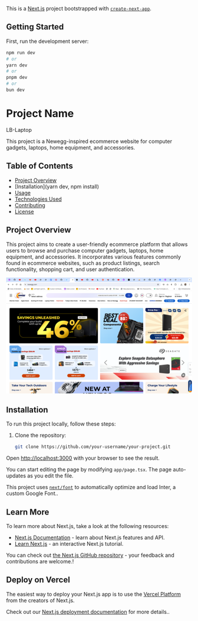 This is a [Next.js](https://nextjs.org/) project bootstrapped with [`create-next-app`](https://github.com/vercel/next.js/tree/canary/packages/create-next-app).

## Getting Started

First, run the development server:

```bash
npm run dev
# or
yarn dev
# or
pnpm dev
# or
bun dev
```

# Project Name
LB-Laptop

This project is a Newegg-inspired ecommerce website for computer gadgets, laptops, home equipment, and accessories.

## Table of Contents

- [Project Overview](#project-overview)
- [Installation](yarn dev, npm install)
- [Usage](#usage)
- [Technologies Used](#Nextjs,Typescript,tailwindcss)
- [Contributing](#contributing)
- [License](#license)

## Project Overview

This project aims to create a user-friendly ecommerce platform that allows users to browse and purchase computer gadgets, laptops, home equipment, and accessories. It incorporates various features commonly found in ecommerce websites, such as product listings, search functionality, shopping cart, and user authentication.

![Newegg](./assets/images/newegg.png)

## Installation

To run this project locally, follow these steps:

1. Clone the repository:

   ```bash
   git clone https://github.com/your-username/your-project.git

Open [http://localhost:3000](http://localhost:3000) with your browser to see the result.

You can start editing the page by modifying `app/page.tsx`. The page auto-updates as you edit the file.

This project uses [`next/font`](https://nextjs.org/docs/basic-features/font-optimization) to automatically optimize and load Inter, a custom Google Font..

## Learn More

To learn more about Next.js, take a look at the following resources:

- [Next.js Documentation](https://nextjs.org/docs) - learn about Next.js features and API.
- [Learn Next.js](https://nextjs.org/learn) - an interactive Next.js tutorial.

You can check out [the Next.js GitHub repository](https://github.com/vercel/next.js/) - your feedback and contributions are welcome.!

## Deploy on Vercel

The easiest way to deploy your Next.js app is to use the [Vercel Platform](https://vercel.com/new?utm_medium=default-template&filter=next.js&utm_source=create-next-app&utm_campaign=create-next-app-readme) from the creators of Next.js.

Check out our [Next.js deployment documentation](https://nextjs.org/docs/deployment) for more details..
